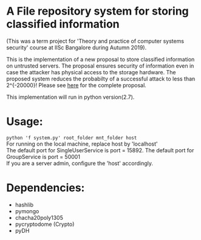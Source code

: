 # A File repository system for storing classified information
(This was a term project for 'Theory and practice of computer systems security' course at IISc Bangalore during Autumn 2019).    

This is the implementation of a new proposal to store classified information on untrusted servers. The proposal ensures security of information even in case the attacker has physical access to the storage hardware. The proposed system reduces the probabilty of a successful attack to less than 2^{-20000}!  Please see [here](/Readme_implementation_details.pdf) for the complete proposal.
 
This implementation will run in python version(2.7).

# Usage:
<code>python 'f system.py' root_folder mnt_folder host </code>  
For running on the local machine, replace host by 'localhost'  
The default port for SingleUserService is port = 15892. The default port for GroupService is port = 50001  
If you are a server admin, configure the 'host' accordingly.

# Dependencies:
* hashlib
* pymongo
* chacha20poly1305
* pycryptodome (Crypto)
* pyDH
